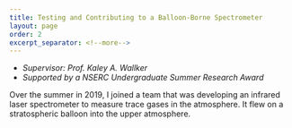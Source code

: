 ```yaml
---
title: Testing and Contributing to a Balloon-Borne Spectrometer
layout: page
order: 2
excerpt_separator: <!--more-->
---
```

- *Supervisor: Prof. Kaley A. Wallker*
- *Supported by a NSERC Undergraduate Summer Research Award*

Over the summer in 2019, I joined a team that was developing an infrared laser spectrometer to measure trace gases in the atmosphere.  It flew on a stratospheric balloon into the upper atmosphere.

<!--more-->
